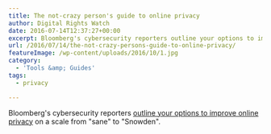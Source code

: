 ```yaml
---
title: The not-crazy person's guide to online privacy
author: Digital Rights Watch
date: 2016-07-14T12:37:27+00:00
excerpt: Bloomberg's cybersecurity reporters outline your options to improve online privacy on a scale from "sane" to "Snowden".
url: /2016/07/14/the-not-crazy-persons-guide-to-online-privacy/
featureImage: /wp-content/uploads/2016/10/1.jpg
category:
  - 'Tools &amp; Guides'
tags:
  - privacy

---
```

Bloomberg's cybersecurity reporters [outline your options to improve online privacy][1] on a scale from "sane" to "Snowden".

 [1]: http://www.bloomberg.com/news/articles/2016-07-20/the-not-crazy-person-s-guide-to-online-privacy
